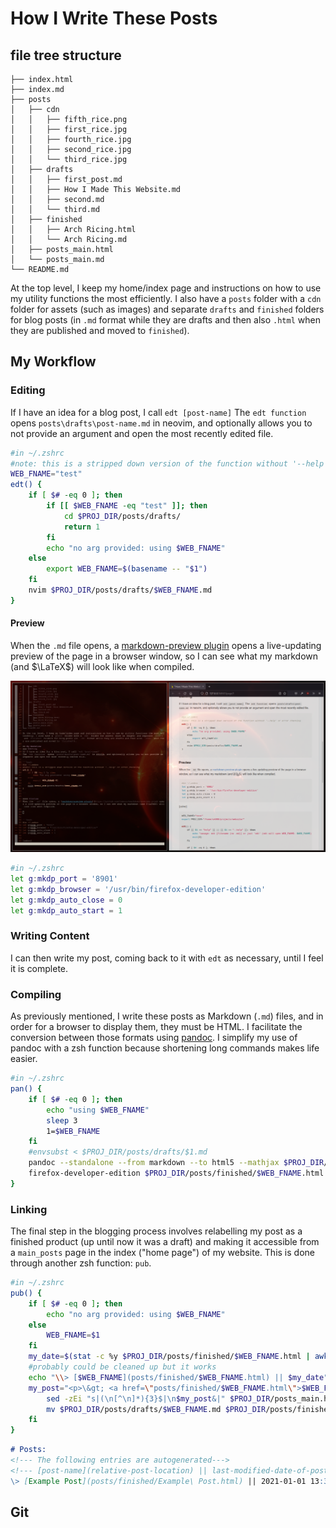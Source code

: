 # How I Write These Posts
## file tree structure
```
├── index.html
├── index.md
├── posts
│   ├── cdn
│   │   ├── fifth_rice.png
│   │   ├── first_rice.jpg
│   │   ├── fourth_rice.jpg
│   │   ├── second_rice.jpg
│   │   └── third_rice.jpg
│   ├── drafts
│   │   ├── first_post.md
│   │   ├── How I Made This Website.md
│   │   ├── second.md
│   │   └── third.md
│   ├── finished
│   │   ├── Arch Ricing.html
│   │   └── Arch Ricing.md
│   ├── posts_main.html
│   └── posts_main.md
└── README.md 
```
At the top level, I keep my home/index page and instructions on how to use my utility functions the most efficiently. I also have a `posts` folder with a `cdn` folder for assets (such as images) and separate `drafts` and `finished` folders for blog posts (in `.md` format while they are drafts and then also	`.html` when they are published and moved to `finished`).

## My Workflow
### Editing
If I have an idea for a blog post, I call `edt [post-name]`
The `edt function` opens `posts\drafts\post-name.md` in neovim, and optionally allows you to not provide an argument and open the most recently edited file.

```bash
#in ~/.zshrc
#note: this is a stripped down version of the function without '--help' or error checking
WEB_FNAME="test"
edt() {
	if [ $# -eq 0 ]; then
		if [[ $WEB_FNAME -eq "test" ]]; then
			cd $PROJ_DIR/posts/drafts/
			return 1
		fi
		echo "no arg provided: using $WEB_FNAME"
	else
		export WEB_FNAME=$(basename -- "$1")
	fi
    nvim $PROJ_DIR/posts/drafts/$WEB_FNAME.md
}

```

#### Preview
When the `.md` file opens, a [markdown-preview plugin](https://github.com/iamcco/markdown-preview.nvim) opens a live-updating preview of the page in a browser window, so I can see what my markdown (and $\LaTeX$) will look like when compiled.

![](posts/cdn/preview.png)

```bash
#in ~/.zshrc
let g:mkdp_port = '8901'
let g:mkdp_browser = '/usr/bin/firefox-developer-edition'
let g:mkdp_auto_close = 0
let g:mkdp_auto_start = 1
```

### Writing Content
I can then write my post, coming back to it with `edt` as necessary, until I feel it is complete.

### Compiling
As previously mentioned, I write these posts as Markdown (`.md`) files, and in order for a browser to display them, they must be HTML. I facilitate the conversion between those formats using [pandoc](https://pandoc.org/). 
I simplify my use of pandoc with a zsh function because shortening long commands makes life easier.
```bash
#in ~/.zshrc
pan() {
	if [ $# -eq 0 ]; then
		echo "using $WEB_FNAME"
		sleep 3
		1=$WEB_FNAME
	fi
	#envsubst < $PROJ_DIR/posts/drafts/$1.md
	pandoc --standalone --from markdown --to html5 --mathjax $PROJ_DIR/posts/drafts/$1.md -o $PROJ_DIR/posts/finished/$1.html
	firefox-developer-edition $PROJ_DIR/posts/finished/$WEB_FNAME.html
}
```
### Linking
The final step in the blogging process involves relabelling my post as a finished product (up until now it was a draft) and making it accessible from a `main_posts` page in the index ("home page") of my website. This is done through another zsh function: `pub`.

```bash
#in ~/.zshrc
pub() {
	if [ $# -eq 0 ]; then
		echo "no arg provided: using $WEB_FNAME"
	else
		WEB_FNAME=$1
	fi 
	my_date=$(stat -c %y $PROJ_DIR/posts/finished/$WEB_FNAME.html | awk -F. '{print $WEB_FNAME}') &&
	#probably could be cleaned up but it works
	echo "\\> [$WEB_FNAME](posts/finished/$WEB_FNAME.html) || $my_date" >> $PROJ_DIR/posts_main.md &&
	my_post="<p>\&gt; <a href=\"posts/finished/$WEB_FNAME.html\">$WEB_FNAME</a> \|\| $my_date</p>"
		sed -zEi "s|(\n[^\n]*){3}$|\n$my_post&|" $PROJ_DIR/posts_main.html
		mv $PROJ_DIR/posts/drafts/$WEB_FNAME.md $PROJ_DIR/posts/finished/$WEB_FNAME.md
	fi
}
```

```markdown
# Posts:
<!--- The following entries are autogenerated--->
<!--- [post-name](relative-post-location) || last-modified-date-of-post-in-"yyyy-mm-dd hh-mm-ss"--->
\> [Example Post](posts/finished/Example\ Post.html) || 2021-01-01 13:37:37
```


## Git


